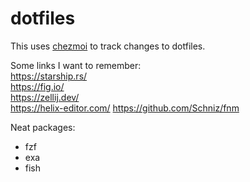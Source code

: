 # dotfiles
This uses [chezmoi](https://www.chezmoi.io/) to track changes to dotfiles.


Some links I want to remember:  
https://starship.rs/  
https://fig.io/  
https://zellij.dev/  
https://helix-editor.com/
https://github.com/Schniz/fnm

Neat packages:
- fzf
- exa
- fish
